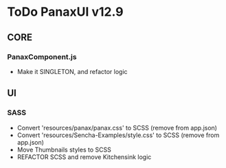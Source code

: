 # ToDo PanaxUI v12.9

## CORE

### PanaxComponent.js
- Make it SINGLETON, and refactor logic

## UI

### SASS
- Convert 'resources/panax/panax.css' to SCSS (remove from app.json)
- Convert 'resources/Sencha-Examples/style.css' to SCSS (remove from app.json)
- Move Thumbnails styles to SCSS
- REFACTOR SCSS and remove Kitchensink logic